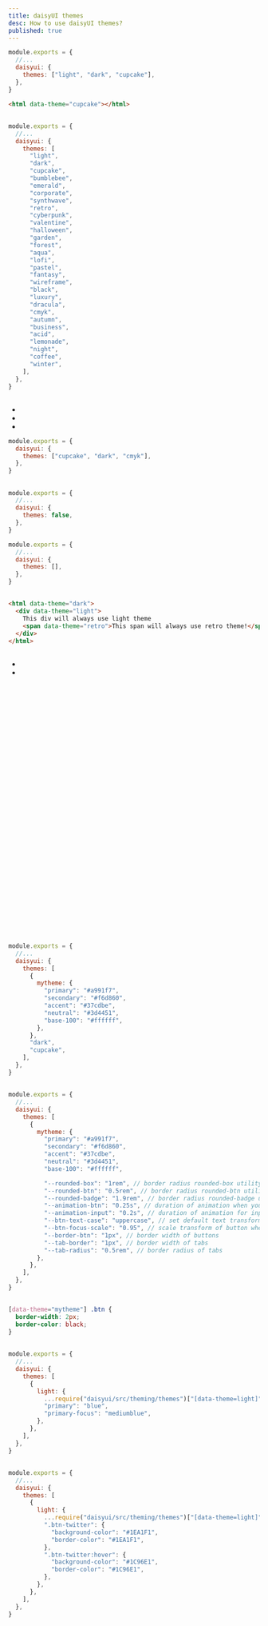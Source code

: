 ```yaml
---
title: daisyUI themes
desc: How to use daisyUI themes?
published: true
---
```


<script>
  import ThemePreviews from "@components/ThemePreviews.svelte"
  import Translate from "@components/Translate.svelte"
</script>

<Translate text="daisyUI comes with a number of themes, which you can use with no extra effort." />  
<Translate text="Each theme defines a set of colors which will be used on all daisyUI elements." />

<Translate text="To use a theme, add its name in <span class=badge>tailwind.config.js</span> and activate it by adding <span class=badge>data-theme</span> attribute to <span class=badge>HTML</span> tag:" />

```js
module.exports = {
  //...
  daisyui: {
    themes: ["light", "dark", "cupcake"],
  },
}
```

```html
<html data-theme="cupcake"></html>
```

> <Translate text="I suggest using <a href='https://github.com/saadeghi/theme-change'><code>theme-change</code></a>, so you can switch themes and save your theme selection in local storage." />

## <Translate text="List of themes" />

<Translate text="Try them:" />

<ThemePreviews/>

```js
module.exports = {
  //...
  daisyui: {
    themes: [
      "light",
      "dark",
      "cupcake",
      "bumblebee",
      "emerald",
      "corporate",
      "synthwave",
      "retro",
      "cyberpunk",
      "valentine",
      "halloween",
      "garden",
      "forest",
      "aqua",
      "lofi",
      "pastel",
      "fantasy",
      "wireframe",
      "black",
      "luxury",
      "dracula",
      "cmyk",
      "autumn",
      "business",
      "acid",
      "lemonade",
      "night",
      "coffee",
      "winter",
    ],
  },
}
```

<Translate text="The default theme is <code>light</code> (or <code>dark</code> for dark mode)" />  
<Translate text="but you can <a href='https://daisyui.com/docs/config/'>change the default theme from tailwind.config.js</a>" />

## <Translate text="How to remove unused themes?" />

<Translate text="You can only include the themes you want in your project." />  
<Translate text="This will reduce the size of your CSS file." />  
<Translate text="In the below example" />

- <Translate text="<code>cupcake</code> will be the default theme for light mode" />
- <Translate text="<code>dark</code> will be the default theme for dark mode" />
- <Translate text="<code>cmyk</code> can be applied on any HTML tag with <code>data-theme='cmyk'</code>" />

```js
module.exports = {
  daisyui: {
    themes: ["cupcake", "dark", "cmyk"],
  },
}
```

## <Translate text="How to disable all themes?" />

<Translate text="If you only want the default light and dark themes, set <code>themes</code> config to false." />

```js
module.exports = {
  //...
  daisyui: {
    themes: false,
  },
}
```

<Translate text="If you don't want to include any themes and disable all colors, set <code>themes</code> config to an empty array." />

```js
module.exports = {
  //...
  daisyui: {
    themes: [],
  },
}
```

## <Translate text="How to use a theme only for a section of a page?" />

<Translate text="Add <code>data-theme='THEME_NAME'</code> to any element and everything inside will have your theme." />  
<Translate text="You can nest themes and there is no limit!" />

<Translate text="You can force a section of your HTML to only use a specific theme." />

```html
<html data-theme="dark">
  <div data-theme="light">
    This div will always use light theme
    <span data-theme="retro">This span will always use retro theme!</span>
  </div>
</html>
```

## <Translate text="How to add a new custom theme?" />

<Translate text="You can add a new theme from <code>tailwind.config.js</code> file." />  
<Translate text="In the below example, I added a new theme called <code>mytheme</code> and I'm also including <code>dark</code> and <code>cupcake</code> themes." />

- <Translate text="The first theme (<code>mytheme</code>) will be the default theme." />
- <Translate text="<code>dark</code> theme will be the default theme for dark mode." />

<Translate text="In the below example, I have the required default colors. All other colors will be generated automatically (Like the color of button when you focus on it or the color of text on a <code>primary</code> button)." />

<div class="alert alert-info text-sm mb-2 max-w-3xl not-prose">
  <svg xmlns="http://www.w3.org/2000/svg" fill="none" viewBox="0 0 24 24" class="stroke-info-content flex-shrink-0 w-6 h-6"><path stroke-linecap="round" stroke-linejoin="round" stroke-width="2" d="M13 16h-1v-4h-1m1-4h.01M21 12a9 9 0 11-18 0 9 9 0 0118 0z"></path></svg>
  <p>
    <Translate text="You can also add <a href='/docs/colors/' class='link'>optional color names</a> to have full control over all colors." />
  </p>
</div>

```js
module.exports = {
  //...
  daisyui: {
    themes: [
      {
        mytheme: {
          "primary": "#a991f7",
          "secondary": "#f6d860",
          "accent": "#37cdbe",
          "neutral": "#3d4451",
          "base-100": "#ffffff",
        },
      },
      "dark",
      "cupcake",
    ],
  },
}
```

## <Translate text="CSS variables in daisyUI themes" />

<Translate text="There are a few optional CSS variables that you can use in daisyUI themes to customize design decisions for each theme:" />

```js
module.exports = {
  //...
  daisyui: {
    themes: [
      {
        mytheme: {
          "primary": "#a991f7",
          "secondary": "#f6d860",
          "accent": "#37cdbe",
          "neutral": "#3d4451",
          "base-100": "#ffffff",

          "--rounded-box": "1rem", // border radius rounded-box utility class, used in card and other large boxes
          "--rounded-btn": "0.5rem", // border radius rounded-btn utility class, used in buttons and similar element
          "--rounded-badge": "1.9rem", // border radius rounded-badge utility class, used in badges and similar
          "--animation-btn": "0.25s", // duration of animation when you click on button
          "--animation-input": "0.2s", // duration of animation for inputs like checkbox, toggle, radio, etc
          "--btn-text-case": "uppercase", // set default text transform for buttons
          "--btn-focus-scale": "0.95", // scale transform of button when you focus on it
          "--border-btn": "1px", // border width of buttons
          "--tab-border": "1px", // border width of tabs
          "--tab-radius": "0.5rem", // border radius of tabs
        },
      },
    ],
  },
}
```

## <Translate text="Custom CSS for a daisyUI theme" />

<Translate text="You can apply custom styles to a daisyUI theme using CSS:" />

```css
[data-theme="mytheme"] .btn {
  border-width: 2px;
  border-color: black;
}
```

## <Translate text="How to customize an existing theme?" />

<Translate text="In your tailwind.config.js, you can require an existing daisyUI theme and override some colors." />  
<Translate text="In the below example, I require and spread <code>light</code> theme and change its <code>primary</code> and <code>primary-focus</code> colors:" />

```js
module.exports = {
  //...
  daisyui: {
    themes: [
      {
        light: {
          ...require("daisyui/src/theming/themes")["[data-theme=light]"],
          "primary": "blue",
          "primary-focus": "mediumblue",
        },
      },
    ],
  },
}
```

## <Translate text="How to add custom styles for a specific theme?" />

<Translate text="You can write custom styles for your elements only for a specific theme." />  
<Translate text="In this example, the .btn-twitter class will have styles only when the light theme is used." />

```js
module.exports = {
  //...
  daisyui: {
    themes: [
      {
        light: {
          ...require("daisyui/src/theming/themes")["[data-theme=light]"],
          ".btn-twitter": {
            "background-color": "#1EA1F1",
            "border-color": "#1EA1F1",
          },
          ".btn-twitter:hover": {
            "background-color": "#1C96E1",
            "border-color": "#1C96E1",
          },
        },
      },
    ],
  },
}
```
